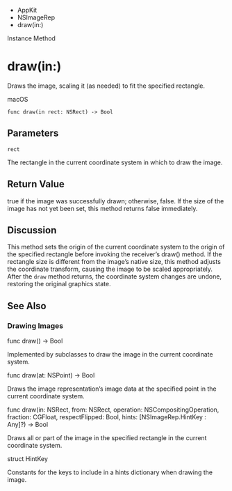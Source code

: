 

- AppKit
- NSImageRep
-  draw(in:) 

Instance Method

# draw(in:)

Draws the image, scaling it (as needed) to fit the specified rectangle.

macOS

``` source
func draw(in rect: NSRect) -> Bool
```

## Parameters 

`rect`  

The rectangle in the current coordinate system in which to draw the image.

## Return Value

true if the image was successfully drawn; otherwise, false. If the size of the image has not yet been set, this method returns false immediately.

## Discussion

This method sets the origin of the current coordinate system to the origin of the specified rectangle before invoking the receiver’s draw() method. If the rectangle size is different from the image’s native size, this method adjusts the coordinate transform, causing the image to be scaled appropriately. After the `draw` method returns, the coordinate system changes are undone, restoring the original graphics state.

## See Also

### Drawing Images

func draw() -> Bool

Implemented by subclasses to draw the image in the current coordinate system.

func draw(at: NSPoint) -> Bool

Draws the image representation’s image data at the specified point in the current coordinate system.

func draw(in: NSRect, from: NSRect, operation: NSCompositingOperation, fraction: CGFloat, respectFlipped: Bool, hints: [NSImageRep.HintKey : Any]?) -> Bool

Draws all or part of the image in the specified rectangle in the current coordinate system.

struct HintKey

Constants for the keys to include in a hints dictionary when drawing the image.

